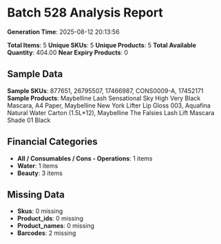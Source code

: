 # Batch 528 Analysis Report

**Generation Time**: 2025-08-12 20:13:56

**Total Items**: 5
**Unique SKUs**: 5
**Unique Products**: 5
**Total Available Quantity**: 404.00
**Near Expiry Products**: 0

## Sample Data
**Sample SKUs**: 877651, 26795507, 17466987, CONS0009-A, 17452171
**Sample Products**: Maybelline Lash Sensational Sky High Very Black Mascara, A4 Paper, Maybelline New York Lifter Lip Gloss 003, Aquafina Natural Water Carton (1.5L*12), Maybelline The Falsies Lash Lift Mascara Shade 01 Black

## Financial Categories
- **All / Consumables / Cons - Operations**: 1 items
- **Water**: 1 items
- **Beauty**: 3 items

## Missing Data
- **Skus**: 0 missing
- **Product_ids**: 0 missing
- **Product_names**: 0 missing
- **Barcodes**: 2 missing
